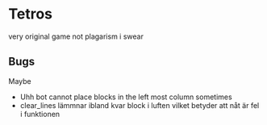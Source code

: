# Tetros

very original game not plagarism i swear

## Bugs

Maybe

- Uhh bot cannot place blocks in the left most column sometimes
- clear_lines lämmnar ibland kvar block i luften vilket betyder att nåt är fel i funktionen
